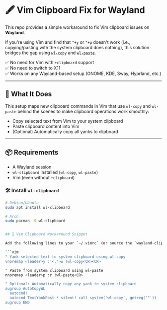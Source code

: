 # 🖋️ Vim Clipboard Fix for Wayland

This repo provides a simple workaround to fix Vim clipboard issues on **Wayland**.

If you're using Vim and find that `"+y` or `"+p` doesn't work (i.e., copying/pasting with the system clipboard does nothing), this solution bridges the gap using [`wl-copy`](https://github.com/bugaevc/wl-clipboard) and [`wl-paste`](https://github.com/bugaevc/wl-clipboard).

✅ No need for Vim with `+clipboard` support  
✅ No need to switch to X11  
✅ Works on any Wayland-based setup (GNOME, KDE, Sway, Hyprland, etc.)

---

## 🔧 What It Does

This setup maps new clipboard commands in Vim that use `wl-copy` and `wl-paste` behind the scenes to make clipboard operations work smoothly:

- Copy selected text from Vim to your system clipboard
- Paste clipboard content into Vim
- (Optional) Automatically copy all yanks to clipboard

---

## 📦 Requirements

- A Wayland session
- `wl-clipboard` installed (`wl-copy`, `wl-paste`)
- Vim (even without `+clipboard`)

### 🛠 Install `wl-clipboard`

```bash
# Debian/Ubuntu
sudo apt install wl-clipboard

# Arch
sudo pacman -S wl-clipboard


## 🧾 Vim Clipboard Workaround Snippet

Add the following lines to your `~/.vimrc` (or source the `wayland-clipboard.vim` file in this repo):

```vim
" Yank selected text to system clipboard using wl-copy
vnoremap <leader>y :'<,'>w !wl-copy<CR><CR>

" Paste from system clipboard using wl-paste
nnoremap <leader>p :r !wl-paste<CR>

" Optional: Automatically copy any yank to system clipboard
augroup AutoCopyWL
  autocmd!
  autocmd TextYankPost * silent! call system('wl-copy', getreg('"'))
augroup END
